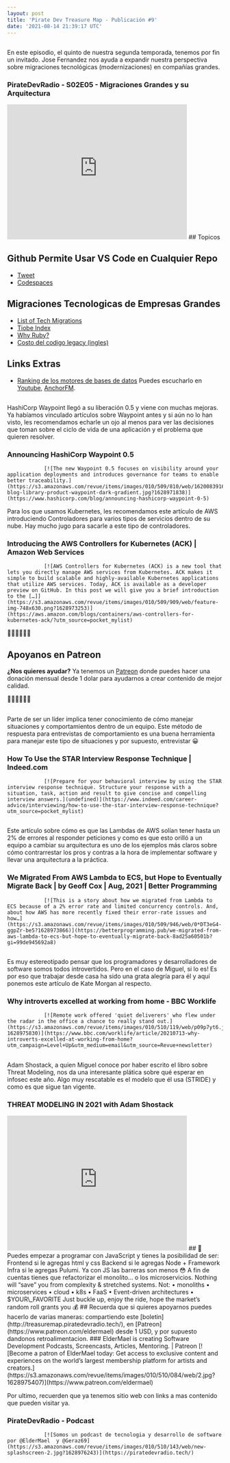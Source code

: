 ```yaml
---
layout: post
title: 'Pirate Dev Treasure Map - Publicación #9'
date: '2021-08-14 21:39:17 UTC'
---
```

## 
En este episodio, el quinto de nuestra segunda temporada, tenemos por fin un invitado. Jose Fernandez nos ayuda a expandir nuestra perspectiva sobre migraciones tecnológicas (modernizaciones) en compañías grandes.
### PirateDevRadio - S02E05 - Migraciones Grandes y su Arquitectura
<iframe 
    width="420" 
    height="315" 
    src="https://www.youtube.com/watch?v=LMG_msRJz3I" 
    frameborder="0" 
    allowfullscreen>
</iframe>
## Topicos

## Github Permite Usar VS Code en Cualquier Repo

* [Tweet](https://twitter.com/github/status/1425505817827151872)
* [Codespaces](https://github.blog/2021-08-11-githubs-engineering-team-moved-codespaces/)

## Migraciones Tecnologicas de Empresas Grandes

* [List of Tech Migrations](https://github.com/kokizzu/list-of-tech-migrations/blob/main/README.md?utm_source=pocket_mylist)
* [Tiobe Index](https://www.tiobe.com/tiobe-index/)
* [Why Ruby?](https://blog.codinghorror.com/why-ruby/)
* [Costo del codigo legacy (ingles)](https://www.zdnet.com/article/legacy-it-saving-money-by-holding-onto-old-tech-is-costing-us-all-billions/)

## Links Extras

* [Ranking de los motores de bases de datos](https://db-engines.com/en/ranking)
Puedes escucharlo en [Youtube](https://www.youtube.com/channel/UCIQ_yengMK59I2bsL3443sg), [AnchorFM](https://anchor.fm/pirate-dev-radio).
## 
HashiCorp Waypoint llegó a su liberación 0.5 y viene con muchas mejoras. Ya habíamos vinculado artículos sobre Waypoint antes y si aún no lo han visto, les recomendamos echarle un ojo al menos para ver las decisiones que toman sobre el ciclo de vida de una aplicación y el problema que quieren resolver.
### Announcing HashiCorp Waypoint 0.5
                [![The new Waypoint 0.5 focuses on visibility around your application deployments and introduces governance for teams to enable better traceability.](https://s3.amazonaws.com/revue/items/images/010/509/810/web/1620083916-blog-library-product-waypoint-dark-gradient.jpg?1628971838)](https://www.hashicorp.com/blog/announcing-hashicorp-waypoint-0-5)
                
Para los que usamos Kubernetes, les recomendamos este artículo de AWS introduciendo Controladores para varios tipos de servicios dentro de su nube. Hay mucho jugo para sacarle a este tipo de controladores.
### Introducing the AWS Controllers for Kubernetes (ACK) | Amazon Web Services
                [![AWS Controllers for Kubernetes (ACK) is a new tool that lets you directly manage AWS services from Kubernetes. ACK makes it simple to build scalable and highly-available Kubernetes applications that utilize AWS services. Today, ACK is available as a developer preview on GitHub. In this post we will give you a brief introduction to the […]](https://s3.amazonaws.com/revue/items/images/010/509/909/web/feature-img-748x630.png?1628973253)](https://aws.amazon.com/blogs/containers/aws-controllers-for-kubernetes-ack/?utm_source=pocket_mylist)
                
🏴‍☠️🏴‍☠️🏴‍☠️

## Apoyanos en Patreon

**¿Nos quieres ayudar?** Ya tenemos un [Patreon](https://www.patreon.com/eldermael) donde puedes hacer una donación mensual desde 1 dolar para ayudarnos a crear contenido de mejor calidad.

🏴‍☠️🏴‍☠️🏴‍☠️
## 
Parte de ser un líder implica tener conocimiento de cómo manejar situaciones y comportamientos dentro de un equipo. Este método de respuesta para entrevistas de comportamiento es una buena herramienta para manejar este tipo de situaciones y por supuesto, entrevistar 😀
### How To Use the STAR Interview Response Technique | Indeed.com
                [![Prepare for your behavioral interview by using the STAR interview response technique. Structure your response with a situation, task, action and result to give concise and compelling interview answers.](undefined)](https://www.indeed.com/career-advice/interviewing/how-to-use-the-star-interview-response-technique?utm_source=pocket_mylist)
                
## 
Este artículo sobre cómo es que las Lambdas de AWS solían tener hasta un 2% de errores al responder peticiones y como es que esto orilló a un equipo a cambiar su arquitectura es uno de los ejemplos más claros sobre cómo contrarrestar los pros y contras a la hora de implementar software y llevar una arquitectura a la práctica.
### We Migrated From AWS Lambda to ECS, but Hope to Eventually Migrate Back | by Geoff Cox | Aug, 2021 | Better Programming
                [![This is a story about how we migrated from Lambda to ECS because of a 2% error rate and limited concurrency controls. And, about how AWS has more recently fixed their error-rate issues and how…](https://s3.amazonaws.com/revue/items/images/010/509/946/web/0*DT3eG4-ggpZr-be5?1628973866)](https://betterprogramming.pub/we-migrated-from-aws-lambda-to-ecs-but-hope-to-eventually-migrate-back-8ad25a60501b?gi=99de945692a8)
                
## 
Es muy estereotipado pensar que los programadores y desarrolladores de software somos todos introvertidos. Pero en el caso de Miguel, si lo es! Es por eso que trabajar desde casa ha sido una grata alegría para él y aquí ponemos este artículo de Kate Morgan al respecto.
### Why introverts excelled at working from home - BBC Worklife
                [![Remote work offered 'quiet deliverers' who flew under the radar in the office a chance to really stand out.](https://s3.amazonaws.com/revue/items/images/010/510/119/web/p09p7yt6.jpg?1628975830)](https://www.bbc.com/worklife/article/20210713-why-introverts-excelled-at-working-from-home?utm_campaign=Level+Up&utm_medium=email&utm_source=Revue+newsletter)
                
## 
Adam Shostack, a quien Miguel conoce por haber escrito el libro sobre Threat Modeling, nos da una interesante plática sobre qué esperar en infosec este año. Algo muy rescatable es el modelo que él usa (STRIDE) y como es que sigue tan vigente.
### THREAT MODELING IN 2021 with Adam Shostack
<iframe 
    width="420" 
    height="315" 
    src="https://www.youtube.com/watch?v=7jB5OS6mepU" 
    frameborder="0" 
    allowfullscreen>
</iframe>
## 
🤷
Puedes empezar a programar con JavaScript y tienes la posibilidad de ser: Frontend si le agregas html y css Backend si le agregas Node + Framework Infra si le agregas Pulumi. Ya con JS las barreras son menos 😳
A fin de cuentas tienes que refactorizar el monolito... o los microservicios.
Nothing will “save” you from complexity & stretched systems. Not: • monoliths • microservices • cloud • k8s • FaaS • Event-driven architectures • $YOUR\_FAVORITE Just buckle up, enjoy the ride, hope the market’s random roll grants you 💰
## 
Recuerda que si quieres apoyarnos puedes hacerlo de varias maneras: compartiendo este [boletin](http://treasuremap.piratedevradio.tech/), en [Patreon](https://www.patreon.com/eldermael) desde 1 USD, y por supuesto dandonos retroalimentacion.
### ElderMael is creating Software Development Podcasts, Screencasts, Articles, Mentoring. | Patreon
                [![Become a patron of ElderMael today: Get access to exclusive content and experiences on the world’s largest membership platform for artists and creators.](https://s3.amazonaws.com/revue/items/images/010/510/084/web/2.jpg?1628975407)](https://www.patreon.com/eldermael)
                
Por ultimo, recuerden que ya tenemos sitio web con links a mas contenido que pueden visitar ya.
### PirateDevRadio - Podcast
                [![Somos un podcast de tecnologia y desarrollo de software por @ElderMael  y @Geraz69](https://s3.amazonaws.com/revue/items/images/010/510/143/web/new-splashscreen-2.jpg?1628976243)](https://piratedevradio.tech/)
                
        